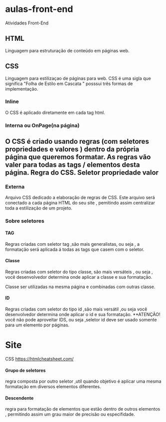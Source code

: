 # aulas-front-end
 Atividades Front-End
 ## HTML 
 Linguagem para estruturação de conteúdo em páginas web.
 ## CSS
 Linguagem para estilizaçao de páginas para web.
 CSS é uma sigla  que significa "Folha de Estilo
em Cascata " posssui três formas de implementação.
### Inline
O CSS é aplicado diretamente em cada  tag html.

### Interna ou OnPage(na página)

O CSS é criado usando regras (com seletores propriedades  e valores ) dentro  da própria página  que queremos formatar.
As regras  vão valer para todas as tags / elementos desta página.
Regra do CSS.
Seletor
propriedade 
valor
---
### Externa
Arquivo CSS dedicado a elaboração  de regras de CSS.
Este arquivo será  conectado a cada  página HTML do seu  site , pemitindo assim centralizar toda  a estilização  de um projeto.
### Sobre seletores
#### TAG
Regras criadas com seletor tag ,são mais generalistas, ou seja ,  a formatação  será  aplicada á todas  as tags que casem com o seletor.

#### Classe
Regras criadas com seletor do tipo classe, são mais versáteis , ou seja , você  desenvolvedor  determina  onde aplicar  a classe  e sua formatação.

Classe ser utilizadas na mesma  página  e combinadas com outras classe.

#### ID
Regras criadas com seletor  do tipo id ,são mais versátil ,ou seja  você desenvolvedor  determina onde  aplicar o id e sua formatação.
**ATENÇÃO! você não pode aproveitar  IDS, ou seja ,seletor id deve ser usado somente para  um elemento por páginas.

# Site 
CSS https://htmlcheatsheet.com/


#### Grupo de seletores
regra composta por outro  seletor ,utíl quando  objetivo é  aplicar uma  mesma formatação em diversos elementos diferentes.
#### Descendente
regra para formatação  de elementos  que estão  dentro de outros  elementos , permitindo  assim  um  grau  maior  de precisão  ou especifidade.

